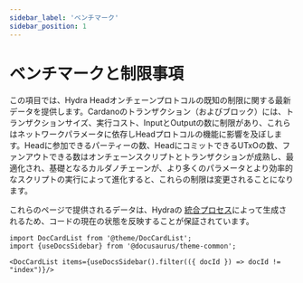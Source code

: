 ```yaml
---
sidebar_label: 'ベンチマーク'
sidebar_position: 1
---
```


# ベンチマークと制限事項

この項目では、Hydra Headオンチェーンプロトコルの既知の制限に関する最新データを提供します。Cardanoのトランザクション（およびブロック）には、トランザクションサイズ、実行コスト、InputとOutputの数に制限があり、これらはネットワークパラメータに依存しHeadプロトコルの機能に影響を及ぼします。Headに参加できるパーティーの数、HeadにコミットできるUTxOの数、ファンアウトできる数はオンチェーンスクリプトとトランザクションが成熟し、最適化され、基礎となるカルダノチェーンが、より多くのパラメータとより効率的なスクリプトの実行によって進化すると、これらの制限は変更されることになります。

これらのページで提供されるデータは、Hydraの [統合プロセス](https://github.com/input-output-hk/hydra-poc/actions/workflows/ci.yaml)によって生成されるため、コードの現在の状態を反映することが保証されています。

```mdx-code-block
import DocCardList from '@theme/DocCardList';
import {useDocsSidebar} from '@docusaurus/theme-common';

<DocCardList items={useDocsSidebar().filter(({ docId }) => docId != "index")}/>
```
